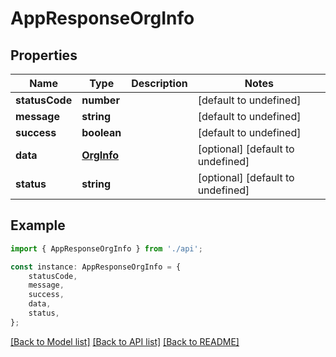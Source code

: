 # AppResponseOrgInfo


## Properties

Name | Type | Description | Notes
------------ | ------------- | ------------- | -------------
**statusCode** | **number** |  | [default to undefined]
**message** | **string** |  | [default to undefined]
**success** | **boolean** |  | [default to undefined]
**data** | [**OrgInfo**](OrgInfo.md) |  | [optional] [default to undefined]
**status** | **string** |  | [optional] [default to undefined]

## Example

```typescript
import { AppResponseOrgInfo } from './api';

const instance: AppResponseOrgInfo = {
    statusCode,
    message,
    success,
    data,
    status,
};
```

[[Back to Model list]](../README.md#documentation-for-models) [[Back to API list]](../README.md#documentation-for-api-endpoints) [[Back to README]](../README.md)
